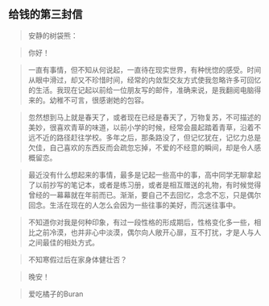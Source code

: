 ## 给钱的第三封信

> 安静的树袋熊：

> 你好！

> 一直有事情，但不知从何说起，一直待在现实世界，有种恍惚的感受。时间从眼中滑过，却又不珍惜时间，经常的内敛型交友方式使我忽略许多可回忆的生活。我现在记起以前给一位朋友写的邮件，准确来说，是我翻阅电脑得来的。幼稚不可言，很感谢她的包容。

> 忽然想到马上就是春天了，或者现在已经是春天了，万物复苏，不可描述的美妙，很喜欢青草的味道，以前小学的时候，经常会晨起踏着青草，沿着不远不近的路径赶往学校。多年之后，那条路没了，但记忆犹在，记忆力总是欠佳，自己喜欢的东西反而会疏忽忘掉，不爱的不经意的瞬间，却是令人感概留恋。

> 最近没有什么想起来的事情，最多是记起一些高中的事，高中同学无聊拿起了以前抄写的笔记本，或者是练习册，或者是相互赠送的礼物，有时候觉得曾经的一幕幕就在年前而已。渐渐，要自己不去回忆，念念不忘，只是偶尔回念。生活在现在的人怎么会因为一些往事的美好，而沉迷往事中。

> 不知道你对我是何种印象，有过一段性格的形成期后，性格变化多一些，相比之前冷漠，也并非心中淡漠，偶尔向人敞开心扉，互不打扰，才是人与人之间最佳的相处方式。

> 不知寒假过后在家身体健壮否？

> 晚安！

> 爱吃橘子的Buran